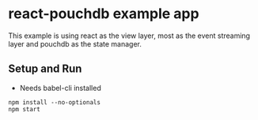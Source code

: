 # react-pouchdb example app

This example is using react as the view layer, most as the event streaming layer
and pouchdb as the state manager.

## Setup and Run

* Needs babel-cli installed

```
npm install --no-optionals
npm start
```
